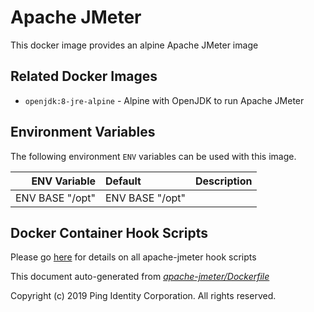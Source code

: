 # Apache JMeter

This docker image provides an alpine Apache JMeter image

## Related Docker Images

* `openjdk:8-jre-alpine` - Alpine with OpenJDK to run Apache JMeter

## Environment Variables

The following environment `ENV` variables can be used with this image.

| ENV Variable | Default | Description |
| ---: | :--- | :--- |
| ENV BASE "/opt" | ENV BASE "/opt" |  |

## Docker Container Hook Scripts

Please go [here](https://github.com/pingidentity/pingidentity-devops-getting-started/tree/master/docs/docker-images/apache-jmeter/hooks/README.md) for details on all apache-jmeter hook scripts

This document auto-generated from [_apache-jmeter/Dockerfile_](https://github.com/pingidentity/pingidentity-docker-builds/blob/master/apache-jmeter/Dockerfile)

Copyright \(c\) 2019 Ping Identity Corporation. All rights reserved.

